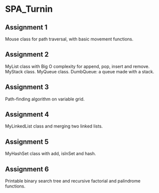 # SPA_Turnin
## Assignment 1
Mouse class for path traversal, with basic movement functions.
## Assignment 2
MyList class with Big O complexity for append, pop, insert and remove.
MyStack class.
MyQueue class.
DumbQueue: a queue made with a stack.
## Assignment 3
Path-finding algorithm on variable grid.
## Assignment 4
MyLinkedList class and merging two linked lists.
## Assignment 5
MyHashSet class with add, isInSet and hash.
## Assignment 6
Printable binary search tree and recursive factorial and palindrome functions.

